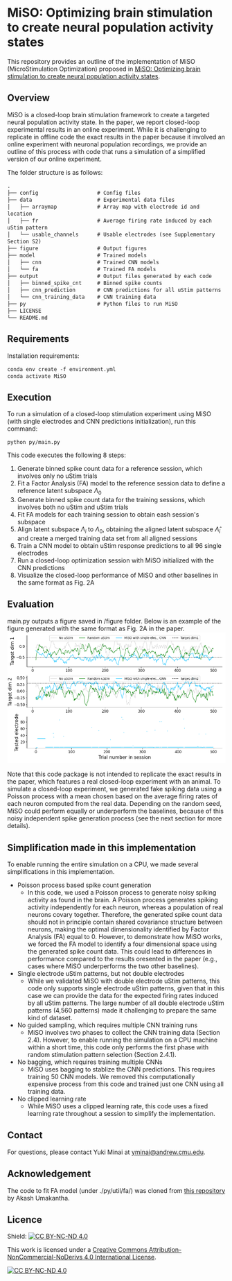 # MiSO: Optimizing brain stimulation to create neural population activity states

This repository provides an outline of the implementation of MiSO (MicroStimulation Optimization) proposed in [MiSO: Optimizing brain stimulation to create neural population activity states](https://openreview.net/pdf?id=Gb0mXhn5h3). 

## Overview
MiSO is a closed-loop brain stimulation framework to create a targeted neural population activity state. In the paper, we report closed-loop experimental results in an online experiment. While it is challenging to replicate in offline code the exact results in the paper because it involved an online experiment with neuronal population recordings, we provide an outline of this process with code that runs a simulation of a simplified version of our online experiment. 

The folder structure is as follows:
```
.
├── config                   # Config files
├── data                     # Experimental data files
│   ├── arraymap             # Array map with electrode id and location
│   ├── fr                   # Average firing rate induced by each uStim pattern
│   └── usable_channels      # Usable electrodes (see Supplementary Section S2)
├── figure                   # Output figures
├── model                    # Trained models
│   ├── cnn                  # Trained CNN models
│   └── fa                   # Trained FA models
├── output                   # Output files generated by each code
│   ├── binned_spike_cnt     # Binned spike counts
│   ├── cnn_prediction       # CNN predictions for all uStim patterns
│   └── cnn_training_data    # CNN training data
├── py                       # Python files to run MiSO
├── LICENSE
└── README.md
```

## Requirements

Installation requirements:

```
conda env create -f environment.yml
conda activate MiSO
```

## Execution

To run a simulation of a closed-loop stimulation experiment using MiSO (with single electrodes and CNN predictions initialization), run this command:

```
python py/main.py
```

This code executes the following 8 steps:
1. Generate binned spike count data for a reference session, which involves only no uStim trials
2. Fit a Factor Analysis (FA) model to the reference session data to define a reference latent subspace $\Lambda_0$
3. Generate binned spike count data for the training sessions, which involves both no uStim and uStim trials
4. Fit FA models for each training session to obtain eash session's subspace 
5. Align latent subspace $\Lambda_i$ to $\Lambda_0$, obtaining the aligned latent subspace $\hat{\Lambda}_i$ and create a merged training data set from all aligned sessions
6. Train a CNN model to obtain uStim response predictions to all 96 single electrodes
7. Run a closed-loop optimization session with MiSO initialized with the CNN predictions 
8. Visualize the closed-loop performance of MiSO and other baselines in the same format as Fig. 2A


## Evaluation

main.py outputs a figure saved in /figure folder. Below is an example of the figure generated with the same format as Fig. 2A in the paper. 
![image info](./figure/performance_summary.png)

Note that this code package is not intended to replicate the exact results in the paper, which features a real closed-loop experiment with an animal. To simulate a closed-loop experiment, we generated fake spiking data using a Poisson process with a mean chosen based on the average firing rates of each neuron computed from the real data. Depending on the random seed, MiSO could perform equally or underperform the baselines, because of this noisy independent spike generation process (see the next section for more details).

## Simplification made in this implementation
To enable running the entire simulation on a CPU, we made several simplifications in this implementation.
- Poisson process based spike count generation
  - In this code, we used a Poisson process to generate noisy spiking activity as found in the brain. A Poisson process generates spiking activity independently for each neuron, whereas a population of real neurons covary together. Therefore, the generated spike count data should not in principle contain shared covariance structure between neurons, making the optimal dimensionality identified by Factor Analysis (FA) equal to 0. However, to demonstrate how MiSO works, we forced the FA model to identify a four dimensional space using the generated spike count data. This could lead to differences in performance compared to the results oresented in the paper (e.g., cases where MiSO underperforms the two other baselines).
- Single electrode uStim patterns, but not double electrodes
  - While we validated MiSO with double electrode uStim patterns, this code only supports single electrode uStim patterns, given that in this case we can provide the data for the expected firing rates induced by all uStim patterns. The large number of all double electrode uStim patterns (4,560 patterns) made it challenging to prepare the same kind of dataset. 
- No guided sampling, which requires multiple CNN training runs
  - MiSO involves two phases to collect the CNN training data (Section 2.4). However, to enable running the simulation on a CPU machine within a short time, this code only performs the first phase with random stimulation pattern selection (Section 2.4.1). 
- No bagging, which requires training multiple CNNs
  - MiSO uses bagging to stablize the CNN predictions. This requires training 50 CNN models. We removed this computationally expensive process from this code and trained just one CNN using all training data.
- No clipped learning rate
  - While MiSO uses a clipped learning rate, this code uses a fixed learning rate throughout a session to simplify the implementation.

## Contact
For questions, please contact Yuki Minai at yminai@andrew.cmu.edu.

## Acknowledgement
The code to fit FA model (under ./py/util/fa/) was cloned from [this repository](https://github.com/akash-uma/fa/tree/master) by Akash Umakantha.

## Licence
Shield: [![CC BY-NC-ND 4.0][cc-by-nc-nd-shield]][cc-by-nc-nd]

This work is licensed under a
[Creative Commons Attribution-NonCommercial-NoDerivs 4.0 International License][cc-by-nc-nd].

[![CC BY-NC-ND 4.0][cc-by-nc-nd-image]][cc-by-nc-nd]

[cc-by-nc-nd]: http://creativecommons.org/licenses/by-nc-nd/4.0/
[cc-by-nc-nd-image]: https://licensebuttons.net/l/by-nc-nd/4.0/88x31.png
[cc-by-nc-nd-shield]: https://img.shields.io/badge/License-CC%20BY--NC--ND%204.0-lightgrey.svg
